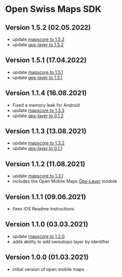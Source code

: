 # Open Swiss Maps SDK

## Version 1.5.2 (02.05.2022)
- update [mapscore to 1.5.2](https://github.com/openmobilemaps/maps-core/releases/tag/1.5.2)
- update [gps-layer to 1.5.2](https://github.com/openmobilemaps/layer-gps/releases/tag/1.5.2)

## Version 1.5.1 (17.04.2022)
- update [mapscore to 1.5.1](https://github.com/openmobilemaps/maps-core/releases/tag/1.5.1)
- update [gps-layer to 1.5.1](https://github.com/openmobilemaps/layer-gps/releases/tag/1.5.1)

## Version 1.1.4 (16.08.2021)
- Fixed a memory leak for Android
- update [mapscore to 1.3.3](https://github.com/openmobilemaps/maps-core/releases/tag/1.3.3)
- update [gps-layer to 0.1.2](https://github.com/openmobilemaps/layer-gps/releases/tag/0.1.2)

## Version 1.1.3 (13.08.2021)
- update [mapscore to 1.3.2](https://github.com/openmobilemaps/maps-core/releases/tag/1.3.2)
- update [gps-layer to 0.1.1](https://github.com/openmobilemaps/layer-gps/releases/tag/0.1.1)

## Version 1.1.2 (11.08.2021)
- update [mapscore to 1.3.1](https://github.com/openmobilemaps/maps-core/releases/tag/1.3.1)
- includes the Open Mobile Maps [Gps-Layer](https://github.com/openmobilemaps/layer-gps/releases/tag/0.1.0) module

## Version 1.1.1 (09.06.2021)
- fixes iOS Readme instructions

## Version 1.1.0 (03.03.2021)
- update [mapscore to 1.2.0](https://github.com/openmobilemaps/maps-core/releases/tag/1.2.0)
- adds ability to add swisstopo layer by identifier

## Version 1.0.0 (01.03.2021)
- initial version of open mobile maps
